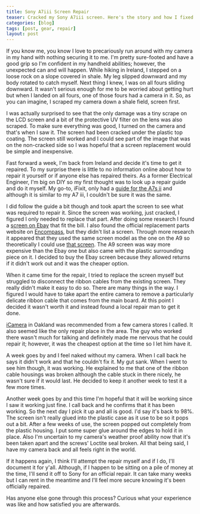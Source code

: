 ```yaml
---
title: Sony A7iii Screen Repair
teaser: Cracked my Sony A7iii screen. Here's the story and how I fixed it.
categories: [blog]
tags: [post, gear, repair]
layout: post
---
```


If you know me, you know I love to precariously run around with my camera in my
hand with nothing securing it to me. I'm pretty sure-footed and have a good grip
so I'm confident in my handheld abilities; however, the unexpected can and will
happen. While hiking in Ireland, I stepped on a loose rock on a slope covered in
shale. My leg slipped downward and my body rotated to catch myself. Next thing I
knew, I was on all fours sliding downward. It wasn't serious enough for me to be
worried about getting hurt but when I landed on all fours, one of those fours
had a camera in it. So, as you can imagine, I scraped my camera down a shale
field, screen first.

I was actually surprised to see that the only damage was a tiny scrape on the
LCD screen and a bit of the protective UV filter on the lens was also scraped.
To make sure everything was good, I turned on the camera and that's when I saw
it. The screen had been cracked under the plastic top coating. The screen still
worked and I could see part of the image that was on the non-cracked side so I
was hopeful that a screen replacement would be simple and inexpensive.

Fast forward a week, I'm back from Ireland and decide it's time to get it
repaired. To my surprise there is little to no information online about how to
repair it yourself or if anyone else has repaired theirs. As a former Electrical
Engineer, I'm big on DIY so my first thought was to look up a repair guide and
do it myself. My go-to, iFixit, only had a [guide for the A7s ii] and although
it is similar to my A7 iii, I couldn't be sure it was the same.

[guide for the A7s ii]: https://www.ifixit.com/Device/Sony_Alpha_a7s_II

I did follow the guide a bit though and took apart the screen to see what was
required to repair it. Since the screen was working, just cracked, I figured I
only needed to replace that part. After doing some research I found a [screen on
Ebay] that fit the bill. I also found the official replacement parts website on
[Encompass], but they didn't list a screen. Through more research it appeared
that they used the same screen model as the one on the A9 so theoretically I
could use [that screen]. The A9 screen was way more expensive than the Ebay one
but also came with the plastic surrounding piece on it. I decided to buy the
Ebay screen because they allowed returns if it didn't work out and it was the
cheaper option.

[screen on Ebay]: https://www.ebay.com/itm/A7-III-A7M3-LCD-Screen-Display-For-Sony-ILCE-7M3-Camera-Repair-Part-Unit/362593960631?ssPageName=STRK%3AMEBIDX%3AIT&_trksid=p2057872.m2749.l2649
[Encompass]: https://encompass.com/model/SONILCE7M3
[that screen]: https://sony.encompass.com/item/11118896/Sony/A-2185-508-A/

When it came time for the repair, I tried to replace the screen myself but
struggled to disconnect the ribbon cables from the existing screen. They really
didn't make it easy to do so. There are many things in the way. I figured I
would have to take apart the entire camera to remove a particularly delicate
ribbon cable that comes from the main board. At this point I decided it wasn't
worth it and instead found a local repair man to get it done.

[iCamera] in Oakland was recommended from a few camera stores I called. It also
seemed like the only repair place in the area. The guy who worked there wasn't
much for talking and definitely made me nervous that he could repair it;
however, it was the cheapest option at the time so I let him have it.

[iCamera]: https://goo.gl/maps/7H2HCwdrRJcSf2UE9

A week goes by and I feel naked without my camera. When I call back he says it
didn't work and that he couldn't fix it. My gut sank. When I went to see him
though, it was working. He explained to me that one of the ribbon cable housings
was broken although the cable stuck in there nicely, he wasn't sure if it would
last. He decided to keep it another week to test it a few more times.

Another week goes by and this time I'm hopeful that it will be working since I
saw it working just fine. I call back and he confirms that it has been working.
So the next day I pick it up and all is good. I'd say it's back to 98%. The
screen isn't really glued into the plastic case as it use to be so it pops out a
bit. After a few weeks of use, the screen popped out completely from the plastic
housing. I put some super glue around the edges to hold it in place. Also I'm
uncertain to my camera's weather proof ability now that it's been taken apart
and the screws' Loctite seal broken. All that being said, I have my camera back
and all feels right in the world.

If it happens again, I think I'll attempt the repair myself and if I do, I'll
document it for y'all. Although, if I happen to be sitting on a pile of money at
the time, I'll send it off to Sony for an official repair. It can take many
weeks but I can rent in the meantime and I'll feel more secure  knowing it's
been officially repaired.

Has anyone else gone through this process? Curious what your experience was like
and how satisfied you are afterwards.
